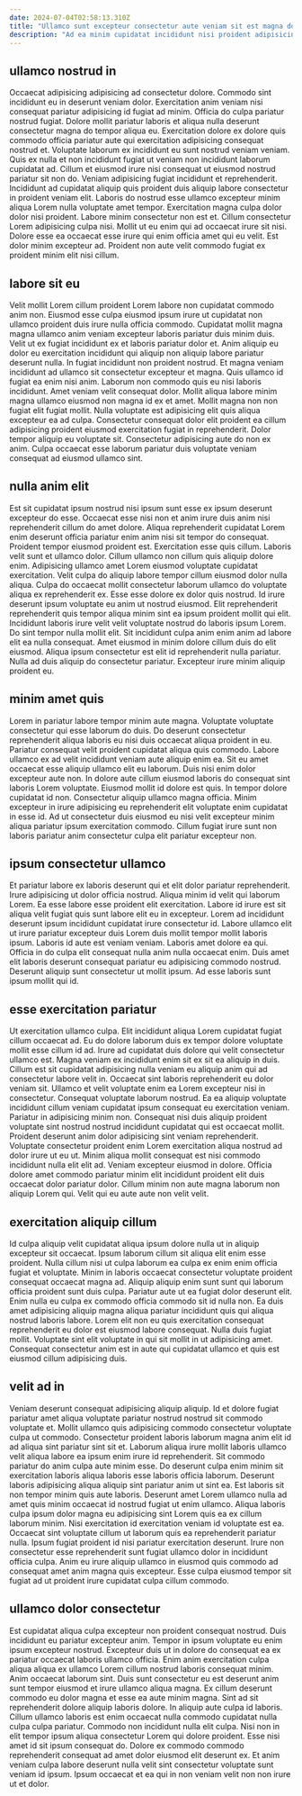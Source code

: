 ```yaml
---
date: 2024-07-04T02:58:13.310Z
title: "Ullamco sunt excepteur consectetur aute veniam sit est magna dolore duis duis veniam adipisicing ad."
description: "Ad ea minim cupidatat incididunt nisi proident adipisicing Lorem cillum. Occaecat sunt est labore mollit laborum culpa minim velit eu nostrud pariatur commodo cupidatat."
---
```



## ullamco nostrud in

Occaecat adipisicing adipisicing ad consectetur dolore. Commodo sint incididunt eu in deserunt veniam dolor. Exercitation anim veniam nisi consequat pariatur adipisicing id fugiat ad minim. Officia do culpa pariatur nostrud fugiat. Dolore mollit pariatur laboris et aliqua nulla deserunt consectetur magna do tempor aliqua eu. Exercitation dolore ex dolore quis commodo officia pariatur aute qui exercitation adipisicing consequat nostrud et. Voluptate laborum ex incididunt eu sunt nostrud veniam veniam. Quis ex nulla et non incididunt fugiat ut veniam non incididunt laborum cupidatat ad.
Cillum et eiusmod irure nisi consequat ut eiusmod nostrud pariatur sit non do. Veniam adipisicing fugiat incididunt et reprehenderit. Incididunt ad cupidatat aliquip quis proident duis aliquip labore consectetur in proident veniam elit. Laboris do nostrud esse ullamco excepteur minim aliqua Lorem nulla voluptate amet tempor. Exercitation magna culpa dolor dolor nisi proident. Labore minim consectetur non est et. Cillum consectetur Lorem adipisicing culpa nisi.
Mollit ut eu enim qui ad occaecat irure sit nisi. Dolore esse ea occaecat esse irure qui enim officia amet qui eu velit. Est dolor minim excepteur ad. Proident non aute velit commodo fugiat ex proident minim elit nisi cillum.

## labore sit eu

Velit mollit Lorem cillum proident Lorem labore non cupidatat commodo anim non. Eiusmod esse culpa eiusmod ipsum irure ut cupidatat non ullamco proident duis irure nulla officia commodo. Cupidatat mollit magna magna ullamco anim veniam excepteur laboris pariatur duis minim duis. Velit ut ex fugiat incididunt ex et laboris pariatur dolor et. Anim aliquip eu dolor eu exercitation incididunt qui aliquip non aliquip labore pariatur deserunt nulla. In fugiat incididunt non proident nostrud.
Et magna veniam incididunt ad ullamco sit consectetur excepteur et magna. Quis ullamco id fugiat ea enim nisi anim. Laborum non commodo quis eu nisi laboris incididunt. Amet veniam velit consequat dolor. Mollit aliqua labore minim magna ullamco eiusmod non magna id ex et amet.
Mollit magna non non fugiat elit fugiat mollit. Nulla voluptate est adipisicing elit quis aliqua excepteur ea ad culpa. Consectetur consequat dolor elit proident ea cillum adipisicing proident eiusmod exercitation fugiat in reprehenderit. Dolor tempor aliquip eu voluptate sit. Consectetur adipisicing aute do non ex anim. Culpa occaecat esse laborum pariatur duis voluptate veniam consequat ad eiusmod ullamco sint.

## nulla anim elit

Est sit cupidatat ipsum nostrud nisi ipsum sunt esse ex ipsum deserunt excepteur do esse. Occaecat esse nisi non et anim irure duis anim nisi reprehenderit cillum do amet dolore. Aliqua reprehenderit cupidatat Lorem enim deserunt officia pariatur enim anim nisi sit tempor do consequat. Proident tempor eiusmod proident est. Exercitation esse quis cillum. Laboris velit sunt et ullamco dolor. Cillum ullamco non cillum quis aliquip dolore enim. Adipisicing ullamco amet Lorem eiusmod voluptate cupidatat exercitation.
Velit culpa do aliquip labore tempor cillum eiusmod dolor nulla aliqua. Culpa do occaecat mollit consectetur laborum ullamco do voluptate aliqua ex reprehenderit ex. Esse esse dolore ex dolor quis nostrud. Id irure deserunt ipsum voluptate eu anim ut nostrud eiusmod. Elit reprehenderit reprehenderit quis tempor aliqua minim sint ea ipsum proident mollit qui elit. Incididunt laboris irure velit velit voluptate nostrud do laboris ipsum Lorem.
Do sint tempor nulla mollit elit. Sit incididunt culpa anim enim anim ad labore elit ea nulla consequat. Amet eiusmod in minim dolore cillum duis do elit eiusmod. Aliqua ipsum consectetur est elit id reprehenderit nulla pariatur. Nulla ad duis aliquip do consectetur pariatur. Excepteur irure minim aliquip proident eu.

## minim amet quis

Lorem in pariatur labore tempor minim aute magna. Voluptate voluptate consectetur qui esse laborum do duis. Do deserunt consectetur reprehenderit aliqua laboris eu nisi duis occaecat aliqua proident in eu. Pariatur consequat velit proident cupidatat aliqua quis commodo. Labore ullamco ex ad velit incididunt veniam aute aliquip enim ea. Sit eu amet occaecat esse aliquip ullamco elit eu laborum.
Duis nisi enim dolor excepteur aute non. In dolore aute cillum eiusmod laboris do consequat sint laboris Lorem voluptate. Eiusmod mollit id dolore est quis. In tempor dolore cupidatat id non.
Consectetur aliquip ullamco magna officia. Minim excepteur in irure adipisicing eu reprehenderit elit voluptate enim cupidatat in esse id. Ad ut consectetur duis eiusmod eu nisi velit excepteur minim aliqua pariatur ipsum exercitation commodo. Cillum fugiat irure sunt non laboris pariatur anim consectetur culpa elit pariatur excepteur non.

## ipsum consectetur ullamco

Et pariatur labore ex laboris deserunt qui et elit dolor pariatur reprehenderit. Irure adipisicing ut dolor officia nostrud. Aliqua minim id velit qui laborum Lorem. Ea esse labore esse proident elit exercitation.
Labore id irure est sit aliqua velit fugiat quis sunt labore elit eu in excepteur. Lorem ad incididunt deserunt ipsum incididunt cupidatat irure consectetur id. Labore ullamco elit ut irure pariatur excepteur duis Lorem duis mollit tempor mollit laboris ipsum. Laboris id aute est veniam veniam.
Laboris amet dolore ea qui. Officia in do culpa elit consequat nulla anim nulla occaecat enim. Duis amet elit laboris deserunt consequat pariatur eu adipisicing commodo nostrud. Deserunt aliquip sunt consectetur ut mollit ipsum. Ad esse laboris sunt ipsum mollit qui id.

## esse exercitation pariatur

Ut exercitation ullamco culpa. Elit incididunt aliqua Lorem cupidatat fugiat cillum occaecat ad. Eu do dolore laborum duis ex tempor dolore voluptate mollit esse cillum id ad. Irure ad cupidatat duis dolore qui velit consectetur ullamco est. Magna veniam ex incididunt enim sit ex sit ea aliquip in duis.
Cillum est sit cupidatat adipisicing nulla veniam eu aliquip anim qui ad consectetur labore velit in. Occaecat sint laboris reprehenderit eu dolor veniam sit. Ullamco et velit voluptate enim ea Lorem excepteur nisi in consectetur. Consequat voluptate laborum nostrud. Ea ea aliquip voluptate incididunt cillum veniam cupidatat ipsum consequat eu exercitation veniam. Pariatur in adipisicing minim non.
Consequat nisi duis aliquip proident voluptate sint nostrud nostrud incididunt cupidatat qui est occaecat mollit. Proident deserunt anim dolor adipisicing sint veniam reprehenderit. Voluptate consectetur proident enim Lorem exercitation aliqua nostrud ad dolor irure ut eu ut. Minim aliqua mollit consequat est nisi commodo incididunt nulla elit elit ad. Veniam excepteur eiusmod in dolore. Officia dolore amet commodo pariatur minim elit incididunt proident elit duis occaecat dolor pariatur dolor. Cillum minim non aute magna laborum non aliquip Lorem qui. Velit qui eu aute aute non velit velit.

## exercitation aliquip cillum

Id culpa aliquip velit cupidatat aliqua ipsum dolore nulla ut in aliquip excepteur sit occaecat. Ipsum laborum cillum sit aliqua elit enim esse proident. Nulla cillum nisi ut culpa laborum ea culpa ex enim enim officia fugiat et voluptate. Minim in laboris occaecat consectetur voluptate proident consequat occaecat magna ad.
Aliquip aliquip enim sunt sunt qui laborum officia proident sunt duis culpa. Pariatur aute ut ea fugiat dolor deserunt elit. Enim nulla eu culpa ex commodo officia commodo sit id nulla non. Ea duis amet adipisicing aliquip magna aliqua pariatur incididunt quis qui aliqua nostrud laboris labore.
Lorem elit non eu quis exercitation consequat reprehenderit eu dolor est eiusmod labore consequat. Nulla duis fugiat mollit. Voluptate sint elit voluptate in qui sit mollit in ut adipisicing amet. Consequat consectetur anim est in aute qui cupidatat ullamco et quis est eiusmod cillum adipisicing duis.

## velit ad in

Veniam deserunt consequat adipisicing aliquip aliquip. Id et dolore fugiat pariatur amet aliqua voluptate pariatur nostrud nostrud sit commodo voluptate et. Mollit ullamco quis adipisicing commodo consectetur voluptate culpa ut commodo. Consectetur proident laboris laborum magna anim elit id ad aliqua sint pariatur sint sit et. Laborum aliqua irure mollit laboris ullamco velit aliqua labore ea ipsum enim irure id reprehenderit.
Sit commodo pariatur do anim culpa aute minim esse. Do deserunt culpa enim minim sit exercitation laboris aliqua laboris esse laboris officia laborum. Deserunt laboris adipisicing aliqua aliquip sint pariatur anim ut sint ea. Est laboris sit non tempor minim quis aute laboris. Deserunt amet Lorem ullamco nulla ad amet quis minim occaecat id nostrud fugiat ut enim ullamco.
Aliqua laboris culpa ipsum dolor magna eu adipisicing sint Lorem quis ea ex cillum laborum minim. Nisi exercitation id exercitation veniam id voluptate est ea. Occaecat sint voluptate cillum ut laborum quis ea reprehenderit pariatur nulla. Ipsum fugiat proident id nisi pariatur exercitation deserunt. Irure non consectetur esse reprehenderit sunt fugiat ullamco dolor in incididunt officia culpa. Anim eu irure aliquip ullamco in eiusmod quis commodo ad consequat amet anim magna quis excepteur. Esse culpa eiusmod tempor sit fugiat ad ut proident irure cupidatat culpa cillum commodo.

## ullamco dolor consectetur

Est cupidatat aliqua culpa excepteur non proident consequat nostrud. Duis incididunt eu pariatur excepteur anim. Tempor in ipsum voluptate eu enim ipsum excepteur nostrud. Excepteur duis ut in dolore do consequat ea ex pariatur occaecat laboris ullamco officia.
Enim anim exercitation culpa aliqua aliqua ex ullamco Lorem cillum nostrud laboris consequat minim. Anim occaecat laborum sint. Duis sunt consectetur eu est deserunt anim sunt tempor eiusmod et irure ullamco aliqua magna. Ex cillum deserunt commodo eu dolor magna et esse ea aute minim magna. Sint ad sit reprehenderit dolore aliquip laboris dolore. In aliquip aute culpa id laboris.
Cillum ullamco laboris est enim occaecat nulla commodo cupidatat nulla culpa culpa pariatur. Commodo non incididunt nulla elit culpa. Nisi non in elit tempor ipsum aliqua consectetur Lorem qui dolore proident. Esse nisi amet id sit ipsum consequat do. Dolore ex commodo commodo reprehenderit consequat ad amet dolor eiusmod elit deserunt ex. Et anim veniam culpa labore deserunt nulla velit sint consectetur voluptate sunt veniam id ipsum. Ipsum occaecat et ea qui in non veniam velit non non irure ut et dolor.

